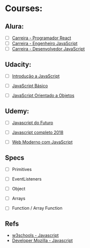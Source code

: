 # Courses:

## Alura:
- [ ] [Carreira - Programador React](https://www.alura.com.br/carreira-programador-react)
- [ ] [Carreira - Engenheiro JavaScript](https://www.alura.com.br/carreira-engenheiro-javascript)
- [ ] [Carreira - Desenvolvedor JavaScript](https://www.alura.com.br/carreira-desenvolvedor-javascript)

## Udacity:
- [ ] [Introdução a JavaScript](https://br.udacity.com/course/intro-to-javascript--ud803)
- [ ] [JavaScript Básico](https://br.udacity.com/course/javascript-basics--ud804)
- [ ] [JavaScript Orientado a Objetos](https://br.udacity.com/course/object-oriented-javascript--ud015)


## Udemy:
- [ ] [Javascript do Futuro](https://www.udemy.com/curso-javascript-do-futuro/learn/v4/overview)
- [ ] [Javascript completo 2018](https://www.udemy.com/javascript-completo-2018-do-iniciante-ao-mestre/learn/v4/overview)
- [ ] [Web Moderno com JavaScript](https://www.udemy.com/curso-web/learn/v4/overview)



## Specs
- [ ] Primitives
- [ ] EventListeners
- [ ] Object
- [ ] Arrays
- [ ] Function / Array Function
 
 
 
 
 
 ## Refs
 - [w3schools - Javascript](https://www.w3schools.com/js/default.asp)
 - [Developer Mozilla - Javascript](https://developer.mozilla.org/en-US/docs/Web/JavaScript)
